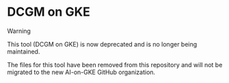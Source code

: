 # DCGM on GKE

>[!WARNING]
>This tool (DCGM on GKE) is now deprecated and is no longer being maintained.
>
>The files for this tool have been removed from this repository and will not be migrated to the new AI-on-GKE GitHub organization.
